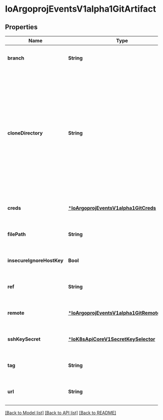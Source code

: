 # IoArgoprojEventsV1alpha1GitArtifact


## Properties
Name | Type | Description | Notes
------------ | ------------- | ------------- | -------------
**branch** | **String** |  | [optional] [default to nothing]
**cloneDirectory** | **String** | Directory to clone the repository. We clone complete directory because GitArtifact is not limited to any specific Git service providers. Hence we don&#39;t use any specific git provider client. | [optional] [default to nothing]
**creds** | [***IoArgoprojEventsV1alpha1GitCreds**](IoArgoprojEventsV1alpha1GitCreds.md) |  | [optional] [default to nothing]
**filePath** | **String** |  | [optional] [default to nothing]
**insecureIgnoreHostKey** | **Bool** |  | [optional] [default to nothing]
**ref** | **String** |  | [optional] [default to nothing]
**remote** | [***IoArgoprojEventsV1alpha1GitRemoteConfig**](IoArgoprojEventsV1alpha1GitRemoteConfig.md) |  | [optional] [default to nothing]
**sshKeySecret** | [***IoK8sApiCoreV1SecretKeySelector**](IoK8sApiCoreV1SecretKeySelector.md) |  | [optional] [default to nothing]
**tag** | **String** |  | [optional] [default to nothing]
**url** | **String** |  | [optional] [default to nothing]


[[Back to Model list]](../README.md#models) [[Back to API list]](../README.md#api-endpoints) [[Back to README]](../README.md)


